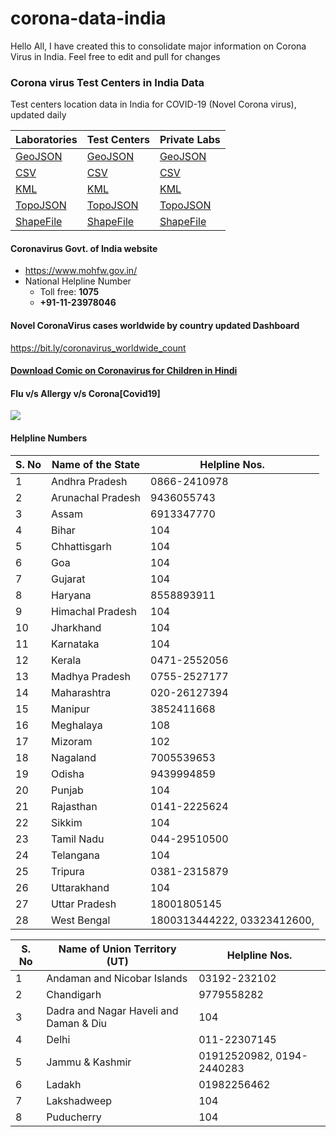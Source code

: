 # corona-data-india

Hello All, I have created this to consolidate major information on Corona Virus in India. Feel free to edit and pull for changes

### Corona virus Test Centers in India Data
Test centers location data in India for COVID-19 (Novel Corona virus), updated daily

| Laboratories | Test Centers| Private Labs|
| ------ | ----- | ----- |
| [GeoJSON](Corona-Test-Centers-India/corona-labs/map.geojson) | [GeoJSON](Corona-Test-Centers-India/map.geojson) | [GeoJSON](Corona-Test-Centers-India/corona-private-labs/map.geojson) |
| [CSV](Corona-Test-Centers-India/corona-labs/points.csv) | [CSV](Corona-Test-Centers-India/points.csv) | [CSV](Corona-Test-Centers-India/corona-private-labs/points.csv) |
| [KML](Corona-Test-Centers-India/corona-labs/map.kml)| [KML](Corona-Test-Centers-India/map.kml) |  [KML](Corona-Test-Centers-India/corona-private-labs/map.kml) |
| [TopoJSON](Corona-Test-Centers-India/corona-labs/map.topojson) | [TopoJSON](Corona-Test-Centers-India/map.topojson) | [TopoJSON](Corona-Test-Centers-India/corona-private-labs/map.topojson) |
| [ShapeFile](Corona-Test-Centers-India/corona-labs/download.zip) | [ShapeFile](Corona-Test-Centers-India/download.zip) | [ShapeFile](Corona-Test-Centers-India/corona-private-labs/download.zip) |

#### Coronavirus Govt. of India website
+ https://www.mohfw.gov.in/
+ National Helpline Number 
  + Toll free: **1075**
  + **+91-11-23978046**

#### Novel CoronaVirus cases worldwide by country updated Dashboard
https://bit.ly/coronavirus_worldwide_count

#### [Download Comic on Coronavirus for Children in Hindi](https://github.com/cool5785/corona-data-india/raw/master/Corona-Comics-For-Kids-in-Hindi-India.pdf)

#### Flu v/s Allergy v/s Corona[Covid19]
![](https://www.uab.edu/news/images/2018/Flu-vs-Allergies-vs-COVID_1copy.jpg)

#### Helpline Numbers

| S. No |Name of the State |Helpline Nos. |
|--|--|--|
|1 |Andhra Pradesh |0866-2410978 |
|2 |Arunachal Pradesh |9436055743 |
|3 |Assam |6913347770 |
|4 |Bihar |104 |
|5 |Chhattisgarh |104 |
|6 |Goa |104 |
|7 |Gujarat |104 |
|8 |Haryana |8558893911 |
|9 |Himachal Pradesh |104 |
|10 |Jharkhand |104 |
|11 |Karnataka |104 |
|12 |Kerala |0471-2552056 |
|13 |Madhya Pradesh |0755-2527177 |
|14 |Maharashtra |020-26127394 |
|15 |Manipur |3852411668 |
|16 |Meghalaya |108 |
|17 |Mizoram |102 |
|18 |Nagaland |7005539653 |
|19 |Odisha |9439994859 |
|20 |Punjab |104 |
|21 |Rajasthan |0141-2225624 |
|22 |Sikkim |104 |
|23 |Tamil Nadu |044-29510500 |
|24 |Telangana |104 |
|25 |Tripura |0381-2315879 |
|26 |Uttarakhand |104 |
|27 |Uttar Pradesh |18001805145 |
|28 |West Bengal |1800313444222, 03323412600, |

|S. No |Name of Union Territory (UT) |Helpline Nos. |
|--|--|--|
|1 |Andaman and Nicobar Islands |03192-232102 |
|2 |Chandigarh |9779558282 |
|3 |Dadra and Nagar Haveli and Daman & Diu |104 |
|4 |Delhi |011-22307145 |
|5 |Jammu & Kashmir |01912520982, 0194-2440283 |
|6 |Ladakh |01982256462 |
|7 |Lakshadweep |104 |
|8 |Puducherry |104 
